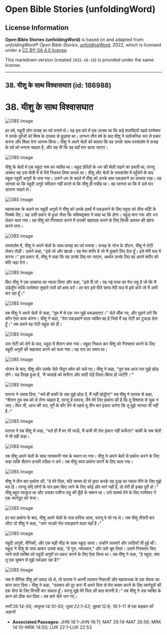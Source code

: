 # Open Bible Stories (unfoldingWord)

## License Information

**Open Bible Stories (unfoldingWord)** is based on and adapted from: _unfoldingWord® Open Bible Stories_, [unfoldingWord](https://unfoldingword.org/utw), 2022, which is licensed under a [CC BY-SA 4.0 license](https://creativecommons.org/licenses/by-sa/4.0/legalcode.en).

This markdown version (created `2025-10-16`) is provided under the same license.



--------------------------------

## 38. यीशु के साथ विश्वासघात (id: 186988)

38\. यीशु के साथ विश्वासघात
===========================

![OBS Image](https://cdn.aquifer.bible/aquifer-content/resources/UWOBS/jpg/360px/obs-en-38-01.jpg)

हर वर्ष, यहूदी लोग फसह का पर्व मनाते थे। यह इस बारे में एक उत्सव था कि कई शताब्दियों पहले परमेश्वर ने उनके पूर्वजों को मिस्र के दासत्व से छुड़ाया था। लगभग तीन वर्ष के बाद यीशु ने सार्वजनिक रूप से प्रचार करना और शिक्षा देना आरम्भ किया। यीशु ने अपने चेलों को बताया कि वह उनके साथ यरूशलेम में फसह के पर्व को मनाना चाहता है, और यह भी कि वह वहाँ मार डाला जाएगा।

![OBS Image](https://cdn.aquifer.bible/aquifer-content/resources/UWOBS/jpg/360px/obs-en-38-02.jpg)

यीशु के चेलों में एक यहूदा नाम का व्यक्ति था। यहूदा प्रेरितों के धन की थैली रखने का प्रभारी था, परन्तु अक्सर वह उस थैली में से पैसे निकाल लिया करता था। यीशु और चेलों के यरूशलेम में पहुँचने के बाद यहूदा यहूदी अगुवों के पास गया। उसने धन के बदले में यीशु को उनके हाथ पकड़वाने का प्रस्ताव रखा। वह जानता था कि यहूदी अगुवे स्वीकार नहीं करते थे कि यीशु ही मसीह था। वह जानता था कि वे उसे मार डालना चाहते थे।

![OBS Image](https://cdn.aquifer.bible/aquifer-content/resources/UWOBS/jpg/360px/obs-en-38-03.jpg)

महायाजक के कहने पर यहूदी अगुवों ने यीशु को उनके हाथों में पकड़वाने के लिए यहूदा को तीस चाँदी के सिक्के दिए। यह उसी प्रकार से हुआ जैसा कि भविष्यद्वक्ता ने कहा था कि होगा। यहूदा मान गया और धन लेकर चला गया। वह यीशु को गिरफ्तार करने में उनकी सहायता करने के लिए किसी अवसर की खोज करने लगा।

![OBS Image](https://cdn.aquifer.bible/aquifer-content/resources/UWOBS/jpg/360px/obs-en-38-04.jpg)

यरूशलेम में, यीशु ने अपने चेलों के साथ फसह का पर्व मनाया। फसह के भोज के दौरान, यीशु ने रोटी लेकर तोड़ी। उसने कहा, "इसे लो और खाओ। यह मेरा शरीर है जो मैं तुम्हारे लिए देता हूँ। इसे मेरी याद में करना।" इस प्रकार से, यीशु ने कहा कि वह उनके लिए मर जाएगा, अर्थात उनके लिए वह अपने शरीर को बलि चढ़ा देगा।

![OBS Image](https://cdn.aquifer.bible/aquifer-content/resources/UWOBS/jpg/360px/obs-en-38-05.jpg)

फिर यीशु ने एक दाखरस का प्याला लिया और कहा, "इसे पी लो। यह नई वाचा का मेरा लहू है जो कि मैं उंडेलूँगा ताकि परमेश्वर तुम्हारे पापों को क्षमा करे। हर बार इसे पीते समय मेरी याद में इसे करो जो मैं अभी कर रहा हूँ।"

![OBS Image](https://cdn.aquifer.bible/aquifer-content/resources/UWOBS/jpg/360px/obs-en-38-06.jpg)

तब यीशु ने अपने चेलों से कहा, "तुम में से एक जन मुझे पकड़वाएगा।" चेले चौंक गए, और पूछने लगे कि कौन ऐसा काम करेगा। यीशु ने कहा, "मेरा पकड़वाने वाला व्यक्ति वह है जिसे मैं यह रोटी का टुकड़ा देता हूँ।" तब उसने वह रोटी यहूदा को दी।

![OBS Image](https://cdn.aquifer.bible/aquifer-content/resources/UWOBS/jpg/360px/obs-en-38-07.jpg)

उस रोटी को लेने के बाद, यहूदा में शैतान समा गया। यहूदा निकल कर यीशु को गिरफ्तार करने के लिए यहूदी अगुवों की सहायता करने को चला गया। यह रात का समय था।

![OBS Image](https://cdn.aquifer.bible/aquifer-content/resources/UWOBS/jpg/360px/obs-en-38-08.jpg)

भोजन के बाद, यीशु और उसके चेले जैतून पर्वत को चले गए। यीशु ने कहा, "तुम सब आज रात मुझे छोड़ दोगे। यह लिखा हुआ है, 'मैं चरवाहे को मारूँगा और सारी भेड़ें तितर\-बितर हो जाएँगी।'"

![OBS Image](https://cdn.aquifer.bible/aquifer-content/resources/UWOBS/jpg/360px/obs-en-38-09.jpg)

पतरस ने जवाब दिया, "भले ही बाकी के सब तुझे छोड़ दें, मैं नहीं छोड़ूँगा!" तब यीशु ने पतरस से कहा, "शैतान तुम सब को ले लेना चाहता है, परन्तु हे पतरस, मैंने तेरे लिए प्रार्थना की है कि तू विश्वास से चुक न जाए। फिर भी, आज की रात, मुर्गे के बाँग देने से पहले तू तीन बार इंकार करेगा कि तू मुझे जानता भी नहीं है।"

![OBS Image](https://cdn.aquifer.bible/aquifer-content/resources/UWOBS/jpg/360px/obs-en-38-10.jpg)

पतरस ने तब यीशु से कहा, "भले ही मैं मर भी जाऊँ, मैं कभी भी तेरा इंकार नहीं करूँगा!" बाकी के सब चेलों ने भी यही कहा।

![OBS Image](https://cdn.aquifer.bible/aquifer-content/resources/UWOBS/jpg/360px/obs-en-38-11.jpg)

तब यीशु अपने चेलों के साथ गतसमनी नाम के स्थान पर गया। यीशु ने अपने चेलों से प्रार्थना करने के लिए कहा ताकि शैतान उनकी परीक्षा न करे। तब यीशु स्वयं प्रार्थना करने के लिए चला गया।

![OBS Image](https://cdn.aquifer.bible/aquifer-content/resources/UWOBS/jpg/360px/obs-en-38-12.jpg)

यीशु ने तीन बार प्रार्थना की, "हे मेरे पिता, यदि सम्भव हो तो कृपा करके यह दुःख का प्याला पीने के लिए मुझे मत दो। परन्तु यदि लोगों के पाप क्षमा किए जाने के लिए कोई और मार्ग नहीं है, तो तेरी ही इच्छा पूरी हो।" यीशु बहुत व्याकुल था और उसका पसीना लहू की बूँदों के समान था। उसे सामर्थ देने के लिए परमेश्वर ने एक स्वर्गदूत को भेजा।

![OBS Image](https://cdn.aquifer.bible/aquifer-content/resources/UWOBS/jpg/360px/obs-en-38-13.jpg)

हर बार प्रार्थना के बाद, यीशु अपने चेलों के पास वापिस आया, परन्तु वे सो गए थे। जब यीशु तीसरी बार लौटा तो यीशु ने कहा, "जाग जाओ! मेरा पकड़वाने वाला यहाँ है।"

![OBS Image](https://cdn.aquifer.bible/aquifer-content/resources/UWOBS/jpg/360px/obs-en-38-14.jpg)

यहूदी अगुवों, सैनिकों, और एक बड़ी भीड़ के साथ यहूदा आया। उन्होंने तलवारें और लाठियाँ ली हुई थीं। यहूदा ने यीशु के पास आकर उससे कहा, "हे गुरु, नमस्कार," और उसे चूम लिया। उसने गिरफ्तार किए जाने वाले व्यक्ति को यहूदी अगुवों पर प्रकट करने के लिए ऐसा किया था। तब यीशु ने कहा, "हे यहूदा, क्या तू एक चुम्बन से मुझे पकड़वा रहा है?"

![OBS Image](https://cdn.aquifer.bible/aquifer-content/resources/UWOBS/jpg/360px/obs-en-38-15.jpg)

जब वे सैनिक यीशु को पकड़ रहे थे, तो पतरस ने अपनी तलवार निकाली और महायाजक के एक सेवक का कान काट दिया। यीशु ने कहा, "तलवार को दूर कर! मैं अपने पिता से मेरा बचाव करने के लिए स्वर्गदूतों की एक सेना के लिए विनती कर सकता हूँ। परन्तु मुझे मेरे पिता की बात माननी है।" तब यीशु ने उस व्यक्ति के कान को ठीक कर दिया। तब सारे चेले भाग गए।

*मत्ती 26:14–56; मरकुस 14:10–50; लूका 22:1–53; यूहन्ना 12:6; 18:1–11 से एक बाइबल की कहानी*

* **Associated Passages:** JHN 18:1–JHN 18:11; MAT 26:14–MAT 26:56; MRK 14:10–MRK 14:50; LUK 22:1–LUK 22:53

